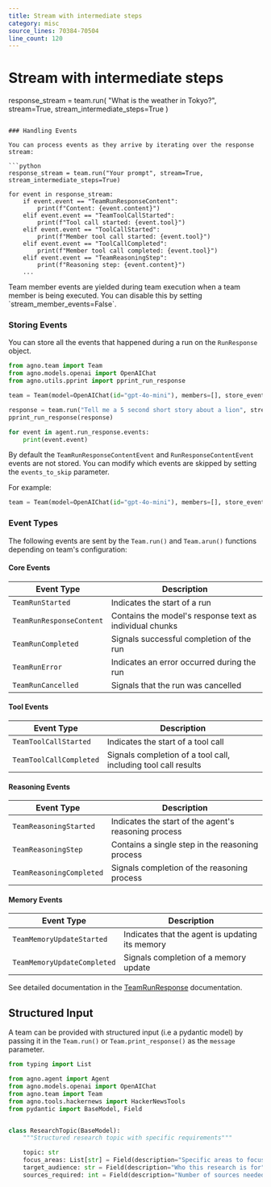 ```yaml
---
title: Stream with intermediate steps
category: misc
source_lines: 70384-70504
line_count: 120
---
```


# Stream with intermediate steps
response_stream = team.run(
    "What is the weather in Tokyo?",
    stream=True,
    stream_intermediate_steps=True
)
```

### Handling Events

You can process events as they arrive by iterating over the response stream:

```python
response_stream = team.run("Your prompt", stream=True, stream_intermediate_steps=True)

for event in response_stream:
    if event.event == "TeamRunResponseContent":
        print(f"Content: {event.content}")
    elif event.event == "TeamToolCallStarted":
        print(f"Tool call started: {event.tool}")
    elif event.event == "ToolCallStarted":
        print(f"Member tool call started: {event.tool}")
    elif event.event == "ToolCallCompleted":
        print(f"Member tool call completed: {event.tool}")
    elif event.event == "TeamReasoningStep":
        print(f"Reasoning step: {event.content}")
    ...
```

<Note>
  Team member events are yielded during team execution when a team member is being executed.  You can disable this by setting `stream_member_events=False`.
</Note>

### Storing Events

You can store all the events that happened during a run on the `RunResponse` object.

```python
from agno.team import Team
from agno.models.openai import OpenAIChat
from agno.utils.pprint import pprint_run_response

team = Team(model=OpenAIChat(id="gpt-4o-mini"), members=[], store_events=True)

response = team.run("Tell me a 5 second short story about a lion", stream=True, stream_intermediate_steps=True)
pprint_run_response(response)

for event in agent.run_response.events:
    print(event.event)
```

By default the `TeamRunResponseContentEvent` and `RunResponseContentEvent` events are not stored. You can modify which events are skipped by setting the `events_to_skip` parameter.

For example:

```python
team = Team(model=OpenAIChat(id="gpt-4o-mini"), members=[], store_events=True, events_to_skip=[TeamRunEvent.run_started.value])
```

### Event Types

The following events are sent by the `Team.run()` and `Team.arun()` functions depending on team's configuration:

#### Core Events

| Event Type               | Description                                             |
| ------------------------ | ------------------------------------------------------- |
| `TeamRunStarted`         | Indicates the start of a run                            |
| `TeamRunResponseContent` | Contains the model's response text as individual chunks |
| `TeamRunCompleted`       | Signals successful completion of the run                |
| `TeamRunError`           | Indicates an error occurred during the run              |
| `TeamRunCancelled`       | Signals that the run was cancelled                      |

#### Tool Events

| Event Type              | Description                                                    |
| ----------------------- | -------------------------------------------------------------- |
| `TeamToolCallStarted`   | Indicates the start of a tool call                             |
| `TeamToolCallCompleted` | Signals completion of a tool call, including tool call results |

#### Reasoning Events

| Event Type               | Description                                          |
| ------------------------ | ---------------------------------------------------- |
| `TeamReasoningStarted`   | Indicates the start of the agent's reasoning process |
| `TeamReasoningStep`      | Contains a single step in the reasoning process      |
| `TeamReasoningCompleted` | Signals completion of the reasoning process          |

#### Memory Events

| Event Type                  | Description                                     |
| --------------------------- | ----------------------------------------------- |
| `TeamMemoryUpdateStarted`   | Indicates that the agent is updating its memory |
| `TeamMemoryUpdateCompleted` | Signals completion of a memory update           |

See detailed documentation in the [TeamRunResponse](/reference/teams/team-response) documentation.

## Structured Input

A team can be provided with structured input (i.e a pydantic model) by passing it in the `Team.run()` or `Team.print_response()` as the `message` parameter.

```python
from typing import List

from agno.agent import Agent
from agno.models.openai import OpenAIChat
from agno.team import Team
from agno.tools.hackernews import HackerNewsTools
from pydantic import BaseModel, Field


class ResearchTopic(BaseModel):
    """Structured research topic with specific requirements"""

    topic: str
    focus_areas: List[str] = Field(description="Specific areas to focus on")
    target_audience: str = Field(description="Who this research is for")
    sources_required: int = Field(description="Number of sources needed", default=5)


